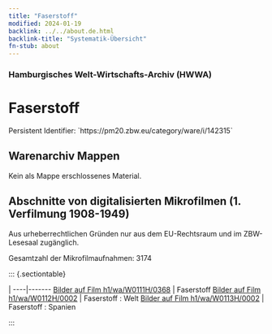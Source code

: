 ```yaml
---
title: "Faserstoff"
modified: 2024-01-19
backlink: ../../about.de.html
backlink-title: "Systematik-Übersicht"
fn-stub: about
---
```


### Hamburgisches Welt-Wirtschafts-Archiv (HWWA)

# Faserstoff

<div class="hint">Persistent Identifier: `https://pm20.zbw.eu/category/ware/i/142315`</div>







## Warenarchiv Mappen





Kein als Mappe erschlossenes Material.



<a id="filmsections" />

## Abschnitte von digitalisierten Mikrofilmen (1. Verfilmung 1908-1949)

<p>Aus urheberrechtlichen Gründen nur aus dem EU-Rechtsraum und im ZBW-Lesesaal zugänglich.</p>


<p>Gesamtzahl der Mikrofilmaufnahmen: 3174</p>





::: {.sectiontable}

 | 
----|-------
<a class="btn" href="https://pm20.zbw.eu/film/h1/wa/W0111H/0368" rel="nofollow">Bilder auf Film h1/wa/W0111H/0368</a> | Faserstoff
<a class="btn" href="https://pm20.zbw.eu/film/h1/wa/W0112H/0002" rel="nofollow">Bilder auf Film h1/wa/W0112H/0002</a> | Faserstoff : Welt
<a class="btn" href="https://pm20.zbw.eu/film/h1/wa/W0113H/0002" rel="nofollow">Bilder auf Film h1/wa/W0113H/0002</a> | Faserstoff : Spanien


:::
















